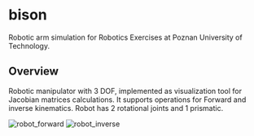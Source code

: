 # bison
Robotic arm simulation for Robotics Exercises at Poznan University of Technology.

## Overview
Robotic manipulator with 3 DOF, implemented as visualization tool for Jacobian matrices calculations.
It supports operations for Forward and inverse kinematics. Robot has 2 rotational joints and 1 prismatic.

![robot_forward](https://github.com/filesmuggler/bison/blob/main/robot_forward.png?raw=true)
![robot_inverse](https://github.com/filesmuggler/bison/blob/main/robot_inverse.png?raw=true)

